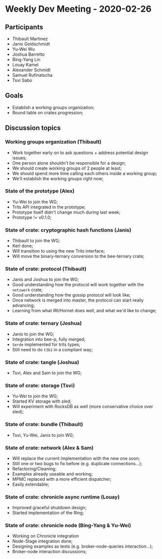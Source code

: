 # Weekly Dev Meeting - 2020-02-26

## Participants

- Thibault Martinez
- Janis Goldschmidt
- Yu-Wei Wu
- Joshua Barretto
- Bing-Yang Lin
- Louay Kamel
- Alexander Schmidt
- Samuel Rufinatscha
- Tsvi Sabo

## Goals

- Establish a working groups organization;
- Round table on crates progression;

## Discussion topics

### Working groups organization (Thibault)

- Work together early on to ask questions + address potential design issues;
- One person alone shouldn't be responsible for a design;
- We should create working groups of 2 people at least;
- We should spend more time calling each others inside a working group;
- We'll establish the working groups right now;

### State of the prototype (Alex)

- Yu-Wei to join the WG;
- Trits API integrated in the prototype;
- Prototype itself didn't change much during last week;
- Prototype != v0.1.0;

### State of crate: cryptographic hash functions (Janis)

- Thibault to join the WG;
- Kerl done;
- Will transition to using the new Trits interface;
- Will move the binary-ternary conversion to the bee-ternary crate;

### State of crate: protocol (Thibault)

- Janis and Joshua to join the WG;
- Good understanding how the protocol will work together with the `netzwerk` crate;
- Good understanding how the gossip protocol will look like;
- Once network is merged into master, the protocol can start really advancing;
- Learning from what IRI/Hornet does well, and what we'd like to change;

### State of crate: ternary (Joshua)

- Janis to join the WG;
- Integration into bee-p, fully merged;
- `Serde` implemented for trits types;
- Still need to do `t3b1` in a compliant way;

### State of crate: tangle (Joshua)

- Tsvi, Alex and Sam to join the WG;

### State of crate: storage (Tsvi)

- Yu-Wei to join the WG;
- Started KV storage with sled;
- Will experiment with RocksDB as well (more conservative choice over sled);

### State of crate: bundle (Thibault)

- Tsvi, Yu-Wei, Janis to join WG;

### State of crate: network (Alex & Sam)

- Will replace the current implementation with the new one soon;
- Still one or two bugs to fix before (e.g. duplicate connections...);
- Refactoring/Cleaning;
- Examples already useable and working;
- MPMC replaced with a more efficient dispatcher;
- Easily extendable;

### State of crate: chronicle async runtime (Louay)

- Improved graceful shutdown design;
- Started implementation of the Ring;

### State of crate: chronicle node (Bing-Yang & Yu-Wei)

- Working on Chronicle integration
- Node-Stage integration done;
- Designing examples as tests (e.g. broker-node-queries interaction...);
- Broker-node interaction discussions;
